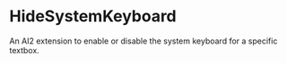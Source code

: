 # HideSystemKeyboard
An AI2 extension to enable or disable the system keyboard for a specific textbox.
